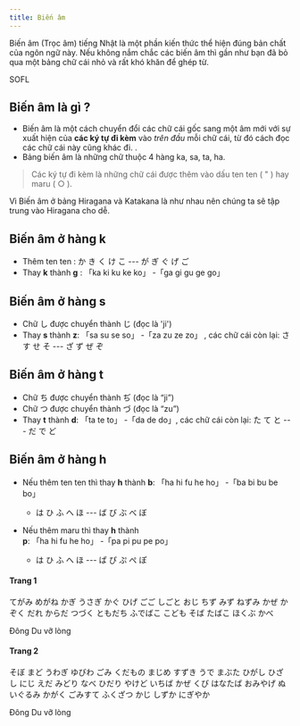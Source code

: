 ```yaml
---
title: Biến âm
---
```


<Intro>
Biến âm (Trọc âm) tiếng Nhật là một phần kiến thức thể hiện đúng bản chất của ngôn ngữ này. Nếu không nắm chắc các biến âm thì gần như bạn đã bỏ qua một bảng chữ cái nhỏ và rất khó khăn để ghép từ.

</Intro>

<Via href="https://trungtamnhatngu.edu.vn/blog/cung-sofl-tim-hieu-cac-bien-am-troc-am-trong-tieng-nhat-1374/">SOFL</Via>

<DakuonAlphabet />

## Biến âm là gì ?

- Biến âm là một cách chuyển đổi các chữ cái gốc sang một âm mới với sự xuất hiện của **các ký tự đi kèm** vào *trên đầu* mỗi chữ cái, từ đó cách đọc các chữ cái này cũng khác đi. .
- Bảng biến âm là những chữ thuộc 4 hàng ka, sa, ta, ha.
> Các ký tự đi kèm là những chữ cái được thêm vào dấu ten ten ( " ) hay maru ( ○ ).

Vì Biến âm ở bảng Hiragana và Katakana là như nhau nên chúng ta sẽ tập trung vào Hiragana cho dễ.

## Biến âm ở hàng k

- Thêm ten ten : <Speak kana="ka"><Kanji>か</Kanji></Speak> <Speak kana="ki"><Kanji>き</Kanji></Speak> <Speak kana="ku"><Kanji>く</Kanji></Speak> <Speak kana="ke"><Kanji>け</Kanji></Speak> <Speak kana="ko"><Kanji>こ</Kanji></Speak> ---  <Speak kana="ga"><Kanji>が</Kanji></Speak> <Speak kana="gi"><Kanji>ぎ</Kanji></Speak> <Speak kana="gu"><Kanji>ぐ</Kanji></Speak> <Speak kana="ge"><Kanji>げ</Kanji></Speak> <Speak kana="go"><Kanji>ご</Kanji></Speak>
- Thay <Kanji>**k**</Kanji> thành <Kanji>**g**</Kanji> : 「ka ki ku ke ko」 -「ga gi gu ge go」


## Biến âm ở hàng s

- Chữ <Speak kana="shi"><Kanji>し</Kanji></Speak> được chuyển thành <Speak kana="ji"><Kanji>じ</Kanji></Speak> (đọc là 'ji')
- Thay <Kanji>**s**</Kanji> thành <Kanji>**z**</Kanji>: 「sa su se so」 -「za zu ze zo」 , các chữ cái còn lại: <Speak kana="sa"><Kanji>さ</Kanji></Speak> <Speak kana="su"><Kanji>す</Kanji></Speak>  <Speak kana="se"><Kanji>せ</Kanji></Speak>  <Speak kana="so"><Kanji>そ</Kanji></Speak> --- <Speak kana="za"><Kanji>ざ</Kanji></Speak> <Speak kana="zu"><Kanji>ず</Kanji></Speak>  <Speak kana="ze"><Kanji>ぜ</Kanji></Speak>  <Speak kana="zo"><Kanji>ぞ</Kanji></Speak>


## Biến âm ở hàng t

- Chữ <Speak kana="chi"><Kanji>ち</Kanji></Speak> được chuyển thành <Speak kana="ji"><Kanji>ぢ</Kanji></Speak> (đọc là “ji”)
- Chữ <Speak kana="tsu"><Kanji>つ</Kanji></Speak> được chuyển thành <Speak kana="zu"><Kanji>づ</Kanji></Speak> (đọc là “zu”)
- Thay <Kanji>**t**</Kanji> thành <Kanji>**d**</Kanji>: 「ta te to」 -「da de do」, các chữ cái còn lại: <Speak kana="ta"><Kanji>た</Kanji></Speak> <Speak kana="te"><Kanji>て</Kanji></Speak>  <Speak kana="to"><Kanji>と</Kanji></Speak> --- <Speak kana="da"><Kanji>だ</Kanji></Speak> <Speak kana="de"><Kanji>で</Kanji></Speak>  <Speak kana="do"><Kanji>ど</Kanji></Speak>


## Biến âm ở hàng h
- Nếu thêm ten ten thì thay <Kanji>**h**</Kanji> thành <Kanji>**b**</Kanji>: 「ha hi fu he ho」 -「ba bi bu be bo」
  + <Speak kana="ha"><Kanji>は</Kanji></Speak> <Speak kana="hi"><Kanji>ひ</Kanji></Speak> <Speak kana="fu"><Kanji>ふ</Kanji></Speak> <Speak kana="he"><Kanji>へ</Kanji></Speak> <Speak kana="ho"><Kanji>ほ</Kanji></Speak> ---  <Speak kana="ba"><Kanji>ば</Kanji></Speak> <Speak kana="bi"><Kanji>び</Kanji></Speak> <Speak kana="bu"><Kanji>ぶ</Kanji></Speak> <Speak kana="be"><Kanji>べ</Kanji></Speak> <Speak kana="bo"><Kanji>ぼ</Kanji></Speak>

- Nếu thêm maru thì thay <Kanji>**h**</Kanji> thành <Kanji>**p**</Kanji>: 「ha hi fu he ho」 -「pa pi pu pe po」
  + <Speak kana="ha"><Kanji>は</Kanji></Speak> <Speak kana="hi"><Kanji>ひ</Kanji></Speak> <Speak kana="fu"><Kanji>ふ</Kanji></Speak> <Speak kana="he"><Kanji>へ</Kanji></Speak> <Speak kana="ho"><Kanji>ほ</Kanji></Speak> ---  <Speak kana="pa"><Kanji>ぱ</Kanji></Speak> <Speak kana="pi"><Kanji>ぴ</Kanji></Speak> <Speak kana="pu"><Kanji>ぷ</Kanji></Speak> <Speak kana="pe"><Kanji>ぺ</Kanji></Speak> <Speak kana="po"><Kanji>ぽ</Kanji></Speak>


<Recipes showNavigate={false} showChallangeDescription={false} titleText="Tập đọc từ">

#### Trang 1

<JaWL>
  <Speak k="手紙 ">てがみ</Speak>
  <Speak k="眼鏡">めがね</Speak>
  <Speak k="鍵">かぎ</Speak>
  <Speak k="内着">うさぎ</Speak>
  <Speak k="家具">かぐ</Speak>
  <Speak k="髭">ひげ</Speak>
</JaWL>

<JaWL>
  <Speak k="午後">ごご</Speak>
  <Speak k="仕事">しごと</Speak>
  <Speak k="叔父">おじ</Speak>
  <Speak k="地図">ちず</Speak>
  <Speak k="水">みず</Speak>
  <Speak k="鼠">ねずみ</Speak>
</JaWL>

<JaWL>
  <Speak k="風">かぜ</Speak>
  <Speak k="家族">かぞく</Speak>
  <Speak k="誰">だれ</Speak>
  <Speak k="体">からだ</Speak>
  <Speak k="続く">つづく</Speak>
  <Speak k="友達">ともだち</Speak>
</JaWL>

<JaWL>
  <Speak k="筆箱">ふでばこ</Speak>
  <Speak k="子供">こども</Speak>
  <Speak k="蕎麦">そば</Speak>
  <Speak k="莨">たばこ</Speak>
  <Speak k="北部">ほくぶ</Speak>
  <Speak k="壁">かべ</Speak>
</JaWL>

<Via href="http://dongdu.edu.vn">Đông Du vỡ lòng</Via>
<Solution />

#### Trang 2

<JaWL>
  <Speak k="祖母">そぼ</Speak>
  <Speak k="窓">まど</Speak>
  <Speak k="上着">うわぎ</Speak>
  <Speak k="指輪">ゆびわ</Speak>
  <Speak k="ゴミ">ごみ</Speak>
  <Speak k="果物">くだもの</Speak>
</JaWL>

<JaWL>
  <Speak k="真面目">まじめ</Speak>
  <Speak k="すずき">すずき</Speak>
  <Speak k="腕">うで</Speak>
  <Speak k="瞼">まぶた</Speak>
  <Speak k="東口">ひがし</Speak>
  <Speak k="日差し">ひざし</Speak>
</JaWL>

<JaWL>
  <Speak k="虹">にじ</Speak>
  <Speak k="枝">えだ</Speak>
  <Speak k="緑">みどり</Speak>
  <Speak k="鍋">なべ</Speak>
  <Speak k="左">ひだり</Speak>
  <Speak k="火傷">やけど</Speak>
</JaWL>

<JaWL>
  <Speak k="一番">いちば</Speak>
  <Speak k="風">かぜ</Speak>
  <Speak k="首">くび</Speak>
  <Speak k="花束">はなたば</Speak>
  <Speak k="お土産">おみやげ</Speak>
  <Speak k="ぬいぐるみ">ぬいぐるみ</Speak>
</JaWL>

<JaWL>
  <Speak k="科学">かがく</Speak>
  <Speak k="ゴミ捨て">ごみすて</Speak>
  <Speak k="複雑">ふくざつ</Speak>
  <Speak k="家事">かじ</Speak>
  <Speak k="静か">しずか</Speak>
  <Speak k="賑やか">にぎやか</Speak>
</JaWL>

<Via href="http://dongdu.edu.vn">Đông Du vỡ lòng</Via>
<Solution />


</Recipes>
